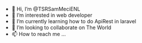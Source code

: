 - 👋 Hi, I’m @TSRSamMeciENL
- 👀 I’m interested in web developer
- 🌱 I’m currently learning how to do ApiRest in laravel
- 💞️ I’m looking to collaborate on The World
- 📫 How to reach me ...

<!---
TSRSamMeciENL/TSRSamMeciENL is a ✨ special ✨ repository because its `README.md` (this file) appears on your GitHub profile.
You can click the Preview link to take a look at your changes.
--->
